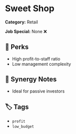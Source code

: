 # Sweet Shop

**Category:** Retail

**Job Special:** None ❌

## 🌟 Perks
- High profit-to-staff ratio
- Low management complexity

## 🔗 Synergy Notes
- Ideal for passive investors

## 🏷 Tags
- `profit`
- `low_budget`
